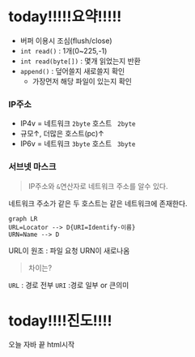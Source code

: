 
# today!!!!!요약!!!!!

- 버퍼 이용시 조심(flush/close)
- ```int read()```  : 1개(0~225,-1)
- ```int read(byte[])``` :  몇개 읽었는지 반환
- ```append()``` : 덮어쓸지 새로쓸지 확인 
	- 가장먼저 해당 파일이 있는지 확인

### IP주소

- IP4v = 네트워크 ```2byte``` 호스트 ``` 2byte```  
-  규모↑, 더많은 호스트(pc)↑
- IP6v = 네트워크 ```3byte``` 호스트 ``` 3byte```  

### 서브넷 마스크

> IP주소와 ```&```연산자로 네트워크 주소를 알수 있다.

네트워크 주소가 같은 두 호스트는 같은 네트워크에 존재한다.

```mermaid
graph LR
URL=Locator --> D{URI=Identify-이름}
URN=Name --> D
```
URL이 원조 : 파일 요청
URN이 새로나옴

>차이는?

```URL``` : 경로 전부
```URI``` :경로 일부 or 큰의미


# today!!!!진도!!!!

오늘 자바 끝
html시작
<!--stackedit_data:
eyJoaXN0b3J5IjpbMTI3NTAwNTM2MCw0NTI0NDA4OTZdfQ==
-->